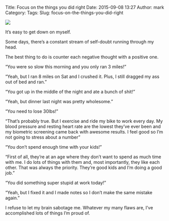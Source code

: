 Title: Focus on the things you did right
Date: 2015-09-08 13:27
Author: mark
Category: 
Tags: 
Slug: focus-on-the-things-you-did-right

<img src="https://cdn-images-1.medium.com/max/800/1*YoOANfvI6mZSmY1dqY9Xow.jpeg"  />

It’s easy to get down on myself.

Some days, there’s a constant stream of self-doubt running through my head.

The best thing to do is counter each negative thought with a positive one.

“You were so slow this morning and you only ran 3 miles!”

“Yeah, but I ran 8 miles on Sat and I crushed it. Plus, I still dragged my ass out of bed and ran.”

“You got up in the middle of the night and ate a bunch of shit!”

“Yeah, but dinner last night was pretty wholesome.”

“You need to lose 30lbs!”

“That’s probably true. But I exercise and ride my bike to work every day. My blood pressure and resting heart rate are the lowest they’ve ever been and my biometric screening came back with awesome results. I feel good so I’m not going to stress about a number”

“You don’t spend enough time with your kids!”

“First of all, they’re at an age where they don’t want to spend as much time with me. I do lots of things with them and, most importantly, they like each other. That was always the priority. They’re good kids and I’m doing a good job.”

“You did something super stupid at work today!”

“Yeah, but I fixed it and I made notes so I don’t make the same mistake again.”

I refuse to let my brain sabotage me. Whatever my many flaws are, I’ve accomplished lots of things I’m proud of.

